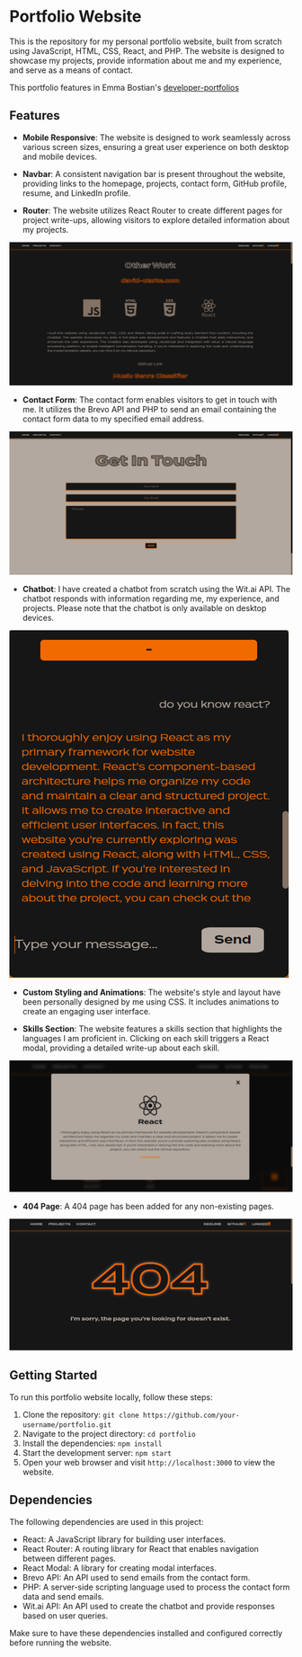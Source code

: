 # Portfolio Website

This is the repository for my personal portfolio website, built from scratch using JavaScript, HTML, CSS, React, and PHP. The website is designed to showcase my projects, provide information about me and my experience, and serve as a means of contact.

This portfolio features in Emma Bostian's [developer-portfolios](https://github.com/emmabostian/developer-portfolios)

## Features

- **Mobile Responsive**: The website is designed to work seamlessly across various screen sizes, ensuring a great user experience on both desktop and mobile devices.

- **Navbar**: A consistent navigation bar is present throughout the website, providing links to the homepage, projects, contact form, GitHub profile, resume, and LinkedIn profile.

- **Router**: The website utilizes React Router to create different pages for project write-ups, allowing visitors to explore detailed information about my projects.

![Router](src/assets/router.PNG)

- **Contact Form**: The contact form enables visitors to get in touch with me. It utilizes the Brevo API and PHP to send an email containing the contact form data to my specified email address.

![Contact Form](src/assets/contact-form.PNG)

- **Chatbot**: I have created a chatbot from scratch using the Wit.ai API. The chatbot responds with information regarding me, my experience, and projects. Please note that the chatbot is only available on desktop devices.

![Chatbot](src/assets/chatbot.PNG)

- **Custom Styling and Animations**: The website's style and layout have been personally designed by me using CSS. It includes animations to create an engaging user interface.

- **Skills Section**: The website features a skills section that highlights the languages I am proficient in. Clicking on each skill triggers a React modal, providing a detailed write-up about each skill.

![Skills Section](src/assets/skills.PNG)

- **404 Page**: A 404 page has been added for any non-existing pages.

![Router](src/assets/404.PNG)

## Getting Started

To run this portfolio website locally, follow these steps:

1. Clone the repository: `git clone https://github.com/your-username/portfolio.git`
2. Navigate to the project directory: `cd portfolio`
3. Install the dependencies: `npm install`
4. Start the development server: `npm start`
5. Open your web browser and visit `http://localhost:3000` to view the website.

## Dependencies

The following dependencies are used in this project:

- React: A JavaScript library for building user interfaces.
- React Router: A routing library for React that enables navigation between different pages.
- React Modal: A library for creating modal interfaces.
- Brevo API: An API used to send emails from the contact form.
- PHP: A server-side scripting language used to process the contact form data and send emails.
- Wit.ai API: An API used to create the chatbot and provide responses based on user queries.

Make sure to have these dependencies installed and configured correctly before running the website.
